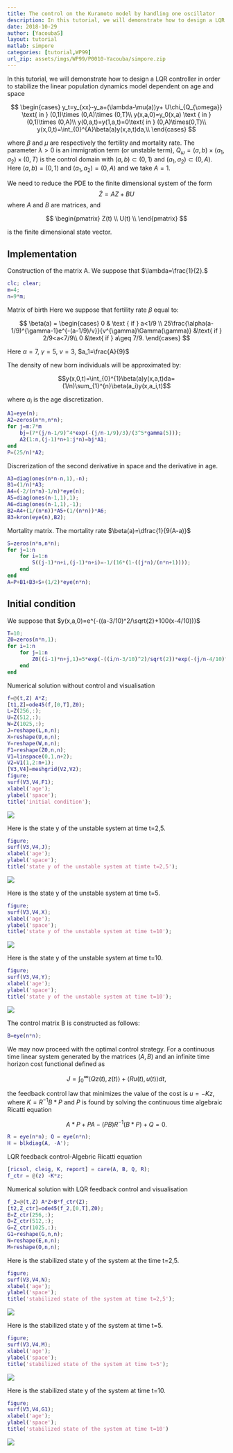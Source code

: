 ```yaml
---
title: The control on the Kuramoto model by handling one oscillator
description: In this tutorial, we will demonstrate how to design a LQR controller in order to stabilize the linear population dynamics model dependent on age and space
date: 2018-10-29
author: [YacoubaS]
layout: tutorial
matlab: simpore
categories: [tutorial,WP99]
url_zip: assets/imgs/WP99/P0010-Yacouba/simpore.zip
---
```


In this tutorial, we will demonstrate how to design a LQR controller in order to stabilize the linear population dynamics model dependent on age and space


$$ \begin{cases} y_t=y_{xx}-y_a+(\lambda-\mu(a))y+ U\chi_{Q_{\omega}} \text{ in } (0,1)\times (0,A)\times (0,T)\\ y(x,a,0)=y_0(x,a) \text { in } (0,1)\times (0,A)\\ y(0,a,t)=y(1,a,t)=0\text{ in } (0,A)\times(0,T)\\ y(x,0,t)=\int_{0}^{A}\beta(a)y(x,a,t)da,\\ \end{cases} $$


where $\beta$ and $\mu$ are respectively the fertility and mortality rate. The parameter $\lambda>0$ is an immigration term (or unstable term), $Q_{\omega}=(a,b)\times (a_1,a_2)\times (0,T)$ is the control domain with $(a,b)\subset (0,1)$ and $(a_1,a_2)\subset (0,A).$ Here $(a,b)=(0,1)$ and $(a_1,a_2)=(0,A)$ and we take $A=1$.


We need to reduce the PDE to the finite dimensional system of the form $$\dot{Z}=AZ+BU$$ where $A$ and $B$ are matrices, and


$$ \begin{pmatrix} Z(t) \\ U(t) \\ \end{pmatrix} $$


is the finite dimensional state vector.

## Implementation


Construction of the matrix A. We suppose that $\lambda=\frac{1}{2}.$

```matlab
clc; clear;
m=4;
n=9*m;
```


Matrix of birth Here we suppose that fertility rate $\beta$ equal to:


$$ \beta(a) = \begin{cases} 0 & \text { if } a<1/9 \\ 25\frac{\alpha(a-1/9)^{\gamma-1}e^{-(a-1/9)/v}}{v^{\gamma}\Gamma(\gamma)} &\text{ if } 2/9<a<7/9\\ 0 &\text{ if } a\geq 7/9. \end{cases} $$


Here $\alpha=7$, $\gamma=5$, $v=3$, $a_1=\frac{A}{9}$


The density of new born individuals will be approximated by:


$$y(x,0,t)=\int_{0}^{1}\beta(a)y(x,a,t)da=(1/n)\sum_{1}^{n}\beta(a_i)y(x,a_i,t)$$


where $a_i$ is the age discretization.

```matlab
A1=eye(n);
A2=zeros(n*n,n*n);
for j=m:7*m
    bj=(7*(j/n-1/9)^4*exp(-(j/n-1/9)/3)/(3^5*gamma(5)));
    A2(1:n,(j-1)*n+1:j*n)=bj*A1;
end
P=(25/n)*A2;
```


Discrerization of the second derivative in space and the derivative in age.

```matlab
A3=diag(ones(n*n-n,1),-n);
B1=(1/n)*A3;
A4=(-2/(n*n)-1/n)*eye(n);
A5=diag(ones(n-1,1),1);
A6=diag(ones(n-1,1),-1);
B2=A4+(1/(n*n))*A5+(1/(n*n))*A6;
B3=kron(eye(n),B2);
```


Mortality matrix. The mortality rate $\beta(a)=\dfrac{1}{9(A-a)}$

```matlab
S=zeros(n*n,n*n);
for j=1:n
    for i=1:n
        S((j-1)*n+i,(j-1)*n+i)=-1/(16*(1-((j*n)/(n*n+1))));
    end
end
A=P+B1+B3+S+(1/2)*eye(n*n);
```

## Initial condition


We suppose that $y(x,a,0)=e^{-((a-3/10)^2/\sqrt{2}+100(x-4/10))}$

```matlab
T=10;
Z0=zeros(n*n,1);
for i=1:n
    for j=1:n
        Z0((i-1)*n+j,1)=5*exp(-((i/n-3/10)^2)/sqrt(2))*exp(-(j/n-4/10)^2);
    end
end
```


Numerical solution without control and visualisation

```matlab
f=@(t,Z) A*Z;
[t1,Z]=ode45(f,[0,T],Z0);
L=Z(256,:);
U=Z(512,:);
W=Z(1025,:);
J=reshape(L,n,n);
X=reshape(U,n,n);
Y=reshape(W,n,n);
F1=reshape(Z0,n,n);
V1=linspace(0,1,n+2);
V2=V1(1,2:n+1);
[V3,V4]=meshgrid(V2,V2);
figure;
surf(V3,V4,F1);
xlabel('age');
ylabel('space');
title('initial condition');
```


![]({{site.url}}{{site.baseurl}}/assets/imgs/WP99/P0010-Yacouba/copiaRM_01.png)

Here is the state y of the unstable system at time t=2,5.

```matlab
figure;
surf(V3,V4,J);
xlabel('age');
ylabel('space');
title('state y of the unstable system at timte t=2,5');
```


![]({{site.url}}{{site.baseurl}}/assets/imgs/WP99/P0010-Yacouba/copiaRM_02.png)

Here is the state y of the unstable system at time t=5.

```matlab
figure;
surf(V3,V4,X);
xlabel('age');
ylabel('space');
title('state y of the unstable system at time t=10');
```


![]({{site.url}}{{site.baseurl}}/assets/imgs/WP99/P0010-Yacouba/copiaRM_03.png)

Here is the state y of the unstable system at time t=10.

```matlab
figure;
surf(V3,V4,Y);
xlabel('age');
ylabel('space');
title('state y of the unstable system at time t=10');
```


![]({{site.url}}{{site.baseurl}}/assets/imgs/WP99/P0010-Yacouba/copiaRM_04.png)

The control matrix B is constructed as follows:

```matlab
B=eye(n*n);
```


We may now proceed with the optimal control strategy. For a continuous time linear system generated by the matrices $(A,B)$ and an infinite time horizon cost functional defined as


$$   J = \int_0^\infty \langle Q z(t), z(t) \rangle + \langle R u(t), u(t)   \rangle dt, $$


the feedback control law that minimizes the value of the cost is $u = -Kz$, where $K = R^{-1}B*P$ and $P$ is found by solving the continuous time algebraic Ricatti equation


$$ A*P+PA-(PB)R^{{-1}}(B*P)+Q=0.$$

```matlab
R = eye(n*n); Q = eye(n*n);
H = blkdiag(A, -A');
```


LQR feedback control-Algebric Ricatti equation

```matlab
[ricsol, cleig, K, report] = care(A, B, Q, R);
f_ctr = @(z) -K*z;
```


Numerical solution with LQR feedback control and visualisation

```matlab
f_2=@(t,Z) A*Z+B*f_ctr(Z);
[t2,Z_ctr]=ode45(f_2,[0,T],Z0);
E=Z_ctr(256,:);
O=Z_ctr(512,:);
G=Z_ctr(1025,:);
G1=reshape(G,n,n);
N=reshape(E,n,n);
M=reshape(O,n,n);
```


Here is the stabilized state y of the system at the time t=2,5.

```matlab
figure;
surf(V3,V4,N);
xlabel('age');
ylabel('space');
title('stabilized state of the system at time t=2,5');
```


![]({{site.url}}{{site.baseurl}}/assets/imgs/WP99/P0010-Yacouba/copiaRM_05.png)

Here is the stabilized state y of the system at time t=5.

```matlab
figure;
surf(V3,V4,M);
xlabel('age');
ylabel('space');
title('stabilized state of the system at time t=5');
```


![]({{site.url}}{{site.baseurl}}/assets/imgs/WP99/P0010-Yacouba/copiaRM_06.png)

Here is the stabilized state y of the system at time t=10.

```matlab
figure;
surf(V3,V4,G1);
xlabel('age');
ylabel('space');
title('stabilized state of the system at time t=10')
```


![]({{site.url}}{{site.baseurl}}/assets/imgs/WP99/P0010-Yacouba/copiaRM_07.png)

